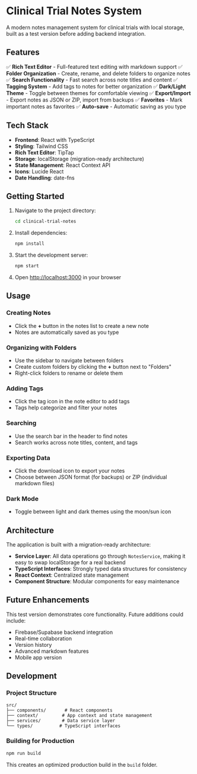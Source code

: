 # Clinical Trial Notes System

A modern notes management system for clinical trials with local storage, built as a test version before adding backend integration.

## Features

✅ **Rich Text Editor** - Full-featured text editing with markdown support
✅ **Folder Organization** - Create, rename, and delete folders to organize notes
✅ **Search Functionality** - Fast search across note titles and content
✅ **Tagging System** - Add tags to notes for better organization
✅ **Dark/Light Theme** - Toggle between themes for comfortable viewing
✅ **Export/Import** - Export notes as JSON or ZIP, import from backups
✅ **Favorites** - Mark important notes as favorites
✅ **Auto-save** - Automatic saving as you type

## Tech Stack

- **Frontend**: React with TypeScript
- **Styling**: Tailwind CSS
- **Rich Text Editor**: TipTap
- **Storage**: localStorage (migration-ready architecture)
- **State Management**: React Context API
- **Icons**: Lucide React
- **Date Handling**: date-fns

## Getting Started

1. Navigate to the project directory:
   ```bash
   cd clinical-trial-notes
   ```

2. Install dependencies:
   ```bash
   npm install
   ```

3. Start the development server:
   ```bash
   npm start
   ```

4. Open [http://localhost:3000](http://localhost:3000) in your browser

## Usage

### Creating Notes
- Click the **+** button in the notes list to create a new note
- Notes are automatically saved as you type

### Organizing with Folders
- Use the sidebar to navigate between folders
- Create custom folders by clicking the **+** button next to "Folders"
- Right-click folders to rename or delete them

### Adding Tags
- Click the tag icon in the note editor to add tags
- Tags help categorize and filter your notes

### Searching
- Use the search bar in the header to find notes
- Search works across note titles, content, and tags

### Exporting Data
- Click the download icon to export your notes
- Choose between JSON format (for backups) or ZIP (individual markdown files)

### Dark Mode
- Toggle between light and dark themes using the moon/sun icon

## Architecture

The application is built with a migration-ready architecture:

- **Service Layer**: All data operations go through `NotesService`, making it easy to swap localStorage for a real backend
- **TypeScript Interfaces**: Strongly typed data structures for consistency
- **React Context**: Centralized state management
- **Component Structure**: Modular components for easy maintenance

## Future Enhancements

This test version demonstrates core functionality. Future additions could include:
- Firebase/Supabase backend integration
- Real-time collaboration
- Version history
- Advanced markdown features
- Mobile app version

## Development

### Project Structure
```
src/
├── components/       # React components
├── context/         # App context and state management
├── services/        # Data service layer
└── types/          # TypeScript interfaces
```

### Building for Production
```bash
npm run build
```

This creates an optimized production build in the `build` folder.